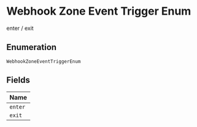 
# Webhook Zone Event Trigger Enum

enter / exit

## Enumeration

`WebhookZoneEventTriggerEnum`

## Fields

| Name |
|  --- |
| `enter` |
| `exit` |

